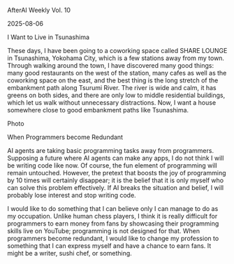 AfterAI Weekly Vol. 10

2025-08-06

I Want to Live in Tsunashima

These days, I have been going to a coworking space called SHARE LOUNGE in Tsunashima, Yokohama City, which is a few stations away from my town. Through walking around the town, I have discovered many good things: many good restaurants on the west of the station, many cafes as well as the coworking space on the east, and the best thing is the long stretch of the embankment path along Tsurumi River. The river is wide and calm, it has greens on both sides, and there are only low to middle residential buildings, which let us walk without unnecessary distractions. Now, I want a house somewhere close to good embankment paths like Tsunashima.

Photo

When Programmers become Redundant

AI agents are taking basic programming tasks away from programmers. Supposing a future where AI agents can make any apps, I do not think I will be writing code like now. Of course, the fun element of programming will remain untouched. However, the pretext that boosts the joy of programming by 10 times will certainly disappear; it is the belief that it is only myself who can solve this problem effectively. If AI breaks the situation and belief, I will probably lose interest and stop writing code.

I would like to do something that I can believe only I can manage to do as my occupation. Unlike human chess players, I think it is really difficult for programmers to earn money from fans by showcasing their programming skills live on YouTube; programming is not designed for that. When programmers become redundant, I would like to change my profession to something that I can express myself and have a chance to earn fans. It might be a writer, sushi chef, or something.
